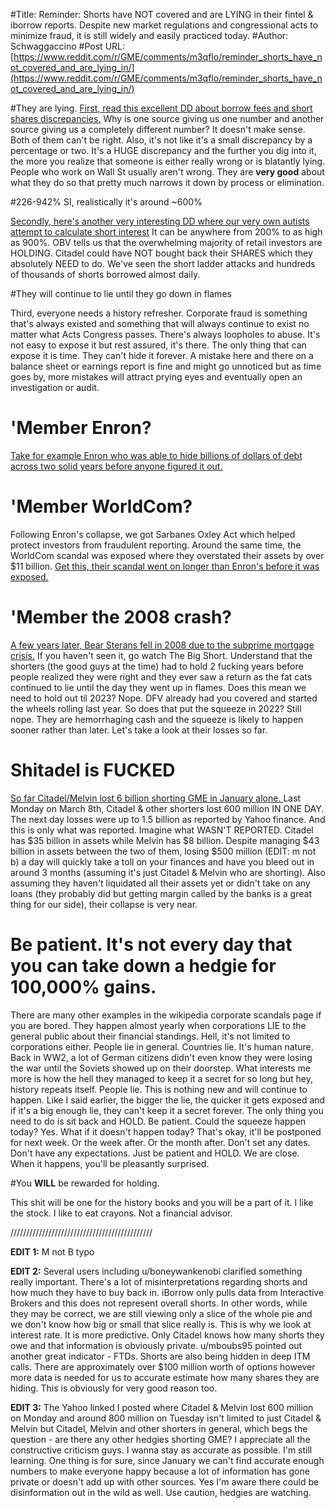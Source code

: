 #Title: Reminder: Shorts have NOT covered and are LYING in their fintel & iborrow reports. Despite new market regulations and congressional acts to minimize fraud, it is still widely and easily practiced today.
#Author: Schwaggaccino
#Post URL: [https://www.reddit.com/r/GME/comments/m3qflo/reminder_shorts_have_not_covered_and_are_lying_in/](https://www.reddit.com/r/GME/comments/m3qflo/reminder_shorts_have_not_covered_and_are_lying_in/)


#They are lying.
[First, read this excellent DD about borrow fees and short shares discrepancies.](https://www.reddit.com/r/Wallstreetbetsnew/comments/m3gyey/short_shares_available_under_500k_borrow_rate_1520/) Why is one source giving us one number and another source giving us a completely different number? It doesn't make sense. Both of them can't be right. Also, it's not like it's a small discrepancy by a percentage or two. It's a HUGE discrepancy and the further you dig into it, the more you realize that someone is either really wrong or is blatantly lying. People who work on Wall St usually aren't wrong. They are **very good** about what they do so that pretty much narrows it down by process or elimination.  

#226-942% SI, realistically it's around ~600%

[Secondly, here's another very interesting DD where our very own autists attempt to calculate short interest](https://www.reddit.com/r/wallstreetbets/comments/m19sa7/true_short_interest_in_gee_em_ee_could_be/) It can be anywhere from 200% to as high as 900%. OBV tells us that the overwhelming majority of retail investors are HOLDING. Citadel could have NOT bought back their SHARES which they absolutely NEED to do. We've seen the short ladder attacks and hundreds of thousands of shorts borrowed almost daily. 

#They will continue to lie until they go down in flames

Third, everyone needs a history refresher. Corporate fraud is something that's always existed and something that will always continue to exist no matter what Acts Congress passes. There's always loopholes to abuse. It's not easy to expose it but rest assured, it's there. The only thing that can expose it is time. They can't hide it forever. A mistake here and there on a balance sheet or earnings report is fine and might go unnoticed but as time goes by, more mistakes will attract prying eyes and eventually open an investigation or audit.

# 'Member Enron?
[Take for example Enron who was able to hide billions of dollars of debt across two solid years before anyone figured it out.  ](https://en.wikipedia.org/wiki/Enron_scandal) 

# 'Member WorldCom?
Following Enron's collapse, we got Sarbanes Oxley Act which helped protect investors from fraudulent reporting. Around the same time, the WorldCom scandal was exposed where they overstated their assets by over $11 billion. [Get this, their scandal went on longer than Enron's before it was exposed.](https://en.wikipedia.org/wiki/WorldCom_scandal)

# 'Member the 2008 crash?

[A few years later, Bear Sterans fell in 2008 due to the subprime mortgage crisis.](https://en.wikipedia.org/wiki/Bear_Stearns#Subprime_mortgage_hedge_fund_crisis) If you haven't seen it, go watch The Big Short. Understand that the shorters (the good guys at the time) had to hold 2 fucking years before people realized they were right and they ever saw a return as the fat cats continued to lie until the day they went up in flames. Does this mean we need to hold out til 2023? Nope. DFV already had you covered and started the wheels rolling last year. So does that put the squeeze in 2022? Still nope. They are hemorrhaging cash and the squeeze is likely to happen sooner rather than later. Let's take a look at their losses so far.  

# Shitadel is FUCKED

[So far Citadel/Melvin lost 6 billion shorting GME in January alone. ](https://www.yahoo.com/entertainment/game-stop-stock-on-a-roller-coaster-once-again-as-short-interest-drops-193227331.html) Last Monday on March 8th, Citadel & other shorters lost 600 million IN ONE DAY.  The next day losses were up to 1.5 billion as reported by Yahoo finance. And this is only what was reported. Imagine what WASN'T REPORTED. Citadel has $35 billion in assets while Melvin has $8 billion. Despite managing $43 billion in assets between the two of them, losing $500 million (EDIT: m not b) a day will quickly take a toll on your finances and have you bleed out in around 3 months (assuming it's just Citadel & Melvin who are shorting). Also assuming they haven't liquidated all their assets yet or didn't take on any loans (they probably did but getting margin called by the banks is a great thing for our side), their collapse is very near. 

# Be patient. It's not every day that you can take down a hedgie for 100,000% gains. 

There are many other examples in the wikipedia corporate scandals page if you are bored. They happen almost yearly when corporations LIE to the general public about their financial standings. Hell, it's not limited to corporations either. People lie in general. Countries lie. It's human nature. Back in WW2, a lot of German citizens didn't even know they were losing the war until the Soviets showed up on their doorstep. What interests me more is how the hell they managed to keep it a secret for so long but hey, history repeats itself. People lie. This is nothing new and will continue to happen. Like I said earlier, the bigger the lie, the quicker it gets exposed and if it's a big enough lie, they can't keep it a secret forever. The only thing you need to do is sit back and HOLD. Be patient. Could the squeeze happen today? Yes. What if it doesn't happen today? That's okay, it'll be postponed for next week. Or the week after. Or the month after. Don't set any dates. Don't have any expectations. Just be patient and HOLD. We are close. When it happens, you'll be pleasantly surprised.  

#You **WILL** be rewarded for holding. 

This shit will be one for the history books and you will be a part of it. I like the stock. I like to eat crayons. Not a financial advisor.

/////////////////////////////////////////////

**EDIT 1:** M not B typo

**EDIT 2:** Several users including u/boneywankenobi clarified something really important. There's a lot of misinterpretations regarding shorts and how much they have to buy back in. iBorrow only pulls data from Interactive Brokers and this does not represent overall shorts. In other words, while they may be correct, we are still viewing only a slice of the whole pie and we don't know how big or small that slice really is. This is why we look at interest rate. It is more predictive. Only Citadel knows how many shorts they owe and that information is obviously private. u/mboubs95 pointed out another great indicator - FTDs. Shorts are also being hidden in deep ITM calls. There are approximately over $100 million worth of options however more data is needed for us to accurate estimate how many shares they are hiding. This is obviously for very good reason too.

**EDIT 3:** The Yahoo linked I posted where Citadel & Melvin lost 600 million on Monday and around 800 million on Tuesday isn't limited to just Citadel & Melvin but Citadel, Melvin and other shorters in general, which begs the question - are there any other hedgies shorting GME? I appreciate all the constructive criticism guys. I wanna stay as accurate as possible. I'm still learning. One thing is for sure, since January we can't find accurate enough numbers to make everyone happy because a lot of information has gone private or doesn't add up with other sources. Yes I'm aware there could be disinformation out in the wild as well. Use caution, hedgies are watching.